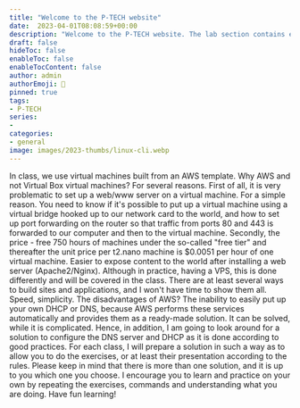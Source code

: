```yaml
---
title: "Welcome to the P-TECH website"
date:  2023-04-01T08:08:59+00:00
description: "Welcome to the P-TECH website. The lab section contains exercises and the theory needed to complete the exercises. As opportunities arise, the site will be expanded to include more workshops, exercises and theory."
draft: false
hideToc: false
enableToc: false
enableTocContent: false
author: admin
authorEmoji: 🐧
pinned: true
tags:
- P-TECH
series:
-
categories:
- general
image: images/2023-thumbs/linux-cli.webp
---
```

In class, we use virtual machines built from an AWS template. Why AWS and not Virtual Box virtual machines? For several reasons. First of all, it is very problematic to set up a web/www server on a virtual machine. For a simple reason. You need to know if it's possible to put up a virtual machine using a virtual bridge hooked up to our network card to the world, and how to set up port forwarding on the router so that traffic from ports 80 and 443 is forwarded to our computer and then to the virtual machine. Secondly, the price - free 750 hours of machines under the so-called "free tier" and thereafter the unit price per t2.nano machine is $0.0051 per hour of one virtual machine. Easier to expose content to the world after installing a web server (Apache2/Nginx). Although in practice, having a VPS, this is done differently and will be covered in the class. There are at least several ways to build sites and applications, and I won't have time to show them all. Speed, simplicity. The disadvantages of AWS? The inability to easily put up your own DHCP or DNS, because AWS performs these services automatically and provides them as a ready-made solution. It can be solved, while it is complicated. Hence, in addition, I am going to look around for a solution to configure the DNS server and DHCP as it is done according to good practices. For each class, I will prepare a solution in such a way as to allow you to do the exercises, or at least their presentation according to the rules. Please keep in mind that there is more than one solution, and it is up to you which one you choose. I encourage you to learn and practice on your own by repeating the exercises, commands and understanding what you are doing. Have fun learning!
